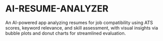 # AI-RESUME-ANALYZER
An AI-powered app analyzing resumes for job compatibility using ATS scores, keyword relevance, and skill assessment, with visual insights via bubble plots and donut charts for streamlined evaluation.
